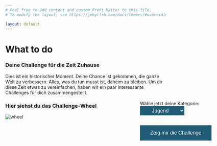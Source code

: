 ```yaml
---
# Feel free to add content and custom Front Matter to this file.
# To modify the layout, see https://jekyllrb.com/docs/themes/#overriding-theme-defaults

layout: default
---
```

<head>
  <script>
    let root = "";
    function getChallenge()
    {
      var e = document.getElementById("age");
      var strUser = e.options[e.selectedIndex].value;
      window.location.assign("router.html#"+strUser);
    }
  </script>
  
  <style>
  .row {
    display: flex;
  }

  .nexttowheel{
    flex: 70%;
  }
  .wheel {
    flex: 30%;
  }

  #button1{
  background-color: #205C75; /* Green */
  border: none;
  color: white;
  padding: 15px 32px;
  text-align: center;
  text-decoration: none;
  display: inline-block;
  font-size: 16px;
  }

  #age{
  background-color: #205C75; /* Green */
  border: none;
  color: white;
  padding: 5px 15px;
  text-align: center;
  text-decoration: none;
  display: inline-block;
  font-size: 16px;
  -webkit-border-radius: 0px;
  }
  </style>
</head>

# What to do

### Deine Challenge für die Zeit Zuhause

Dies ist ein historischer Moment. Deine Chance ist gekommen, die ganze Welt zu verbessern.
Alles, was du tun musst ist, daheim zu bleiben. Um dir diese Zeit etwas zu vereinfachen, haben wir ein
paar interessante Challenges für dich zusammengestellt.

### Hier siehst du das Challenge-Wheel
 <div class="row">
  <div class="wheel">
     <img src="https://imgur.com/download/Gicyf3F" alt="wheel"> 
  </div>
  <div class="nexttowheel" style="position:absolute;left:650px; top:370px;">
    <label for="age">Wähle jetzt deine Kategorie:</label>
    <select id="age">
     <!-- <option value="Elt">Eltern</option> -->
      <option value="Jug">Jugend</option>
      <option value="Erw">Erwachsene</option>
      <option value="Kin">Kinder</option>
      <!-- <option value="Fam">Familie/WG/Paar</option> -->
    </select>
    <br>
    <br>
    <p><button type="button" id="button1" onclick="getChallenge();">Zeig mir die Challenge</button></p>
  </div>
</div> 
